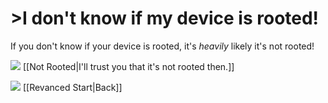 # >I don't know if my device is rooted!

If you don't know if your device is rooted, it's *heavily* likely it's not rooted!

![](https://cdn.discordapp.com/attachments/803186540359450664/1100960373282193449/image_2023-04-26_182246728_1.gif) [[Not Rooted|I'll trust you that it's not rooted then.]]

![](https://cdn.discordapp.com/attachments/803186540359450664/1100960373282193449/image_2023-04-26_182246728_1.gif) [[Revanced Start|Back]]